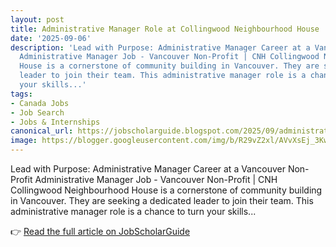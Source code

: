 ```yaml
---
layout: post
title: Administrative Manager Role at Collingwood Neighbourhood House | Vancouver
date: '2025-09-06'
description: 'Lead with Purpose: Administrative Manager Career at a Vancouver Non-Profit
  Administrative Manager Job - Vancouver Non-Profit | CNH Collingwood Neighbourhood
  House is a cornerstone of community building in Vancouver. They are seeking a dedicated
  leader to join their team. This administrative manager role is a chance to turn
  your skills...'
tags:
- Canada Jobs
- Job Search
- Jobs & Internships
canonical_url: https://jobscholarguide.blogspot.com/2025/09/administrative-manager-role-at.html
image: https://blogger.googleusercontent.com/img/b/R29vZ2xl/AVvXsEj_3KweJiryBwzhmPGV5drnO8STajzlRb0zZTKxqvrFcQaghqoeqkSWH-Q6hY3WDvvnGynD95oQGSAY-4SxirlCeAcsIB93zRmk2oH6Xpy4vlOzuFhKv-G_M0cPY2Q6EHqmF5IlwF-g7kn9NBNbTDWvWlJtCEyq-bGaHO7bWUYDW7_A-69CBrdON42dTl9n/s72-c/Administrative%20Manager%20Job%20-%20Vancouver%20Non-Profit%20CNH.png
---
```


Lead with Purpose: Administrative Manager Career at a Vancouver Non-Profit Administrative Manager Job - Vancouver Non-Profit | CNH Collingwood Neighbourhood House is a cornerstone of community building in Vancouver. They are seeking a dedicated leader to join their team. This administrative manager role is a chance to turn your skills...

<!--more-->

👉 [Read the full article on JobScholarGuide](https://jobscholarguide.blogspot.com/2025/09/administrative-manager-role-at.html)
